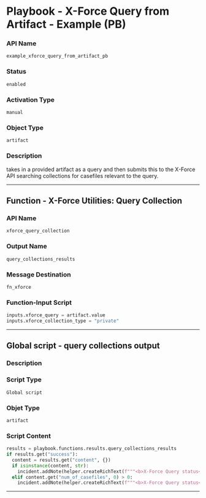 <!--
    DO NOT MANUALLY EDIT THIS FILE
    THIS FILE IS AUTOMATICALLY GENERATED WITH resilient-sdk codegen
    Generated with resilient-sdk v49.1.51
-->

# Playbook - X-Force Query from Artifact - Example (PB)

### API Name
`example_xforce_query_from_artifact_pb`

### Status
`enabled`

### Activation Type
`manual`

### Object Type
`artifact`

### Description
takes in a provided artifact as a query and then submits this to the X-Force API searching collections for casefiles relevant to the query.


---
## Function - X-Force Utilities: Query Collection

### API Name
`xforce_query_collection`

### Output Name
`query_collections_results`

### Message Destination
`fn_xforce`

### Function-Input Script
```python
inputs.xforce_query = artifact.value
inputs.xforce_collection_type = "private"
```

---

## Global script - query collections output

### Description


### Script Type
`Global script`

### Objet Type
`artifact`

### Script Content
```python
results = playbook.functions.results.query_collections_results
if results.get("success"):
  content = results.get("content", {})
  if isinstance(content, str):
    incident.addNote(helper.createRichText(f"""<b>X-Force Query status</b><br>{content}"""))
  elif content.get("num_of_casefiles", 0) > 0:
    incident.addNote(helper.createRichText(f"""<b>X-Force Query status</b><br>Total matched case files: <b>{content.get('num_of_casefiles', 0)}</b>"""))
```

---
